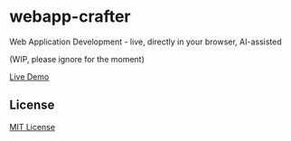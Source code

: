 # webapp-crafter #

Web Application Development - live, directly in your browser, AI-assisted

(WIP, please ignore for the moment)

[Live Demo](https://rozek.github.io/webapp-crafter/tools/WAC-AppletManager.html)

## License ##

[MIT License](LICENSE.md)
